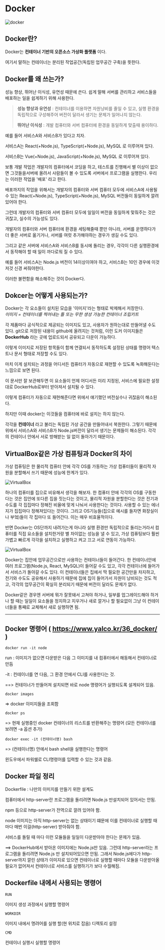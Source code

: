 # Docker

![docker](../../img/docker.png)

## Docker란?

Docker는 **컨테이너 기반의 오픈소스 가상화 플랫폼** 이다.

여기서 말하는 컨테이너는 분리된 작업공간(독립된 업무공간 구축)을 뜻한다.

## Docker를 왜 쓰는가?

성능 향상, 뛰어난 이식성, 유연성 때문에 쓴다. 쉽게 말해 서버를 관리하고 서비스들을 배포하는 일을 쉽게하기 위해 사용한다.

> **성능 향상과 유연성** : 컨테이너를 이용하면 자원낭비를 줄일 수 있고, 실행 환경을 독립적으로 구성해주어 버전이 달라서 생기는 문제가 일어나지 않는다. 
> 
> **뛰어난 이식성** : 개발 컴퓨터와 서버 컴퓨터에 환경을 동일하게 맞출때 용이하다.

예를 들어 서비스A와 서비스B가 있다고 치자.

서비스A는 React(+Node.js), TypeScript(+Node.js), MySQL 로 이루어져 있다.

서비스B는 Vue(+Node.js), JavaScript(+Node.js), MySQL 로 이루어져 있다.

보통 개발 작업은 개발자의 컴퓨터에서 코딩을 하고, 테스트를 진행해서 별 이상이 없으면 그것들을서버에 올려서 사람들이 볼 수 있도록 서버에서 프로그램을 실행한다. 우리는 이러한 작업을 '배포' 라고 한다.

배포까지의 작업을 위해서는 개발자의 컴퓨터와 서버 컴퓨터 모두에 서비스A에 사용될 수 있는 React(+Node.js), TypeScript(+Node.js), MySQL 버전들이 동일하게 깔려있어야 한다.

그런데 개발자의 컴퓨터와 서버 컴퓨터 모두에 일일이 버전을 동일하게 맟줘주는 것은 귀찮고, 실수의 가능성도 있다.

개발자의 컴퓨터와 서버 컴퓨터에 환경을 세팅해줄때 뿐만 아니라, 서버를 운영하다가 더 좋은 서버로 옮기거나, 서버를 여럿 추가해야하는 경우가 생길 수도 있다.

그리고 같은 서버에 서비스A와 서비스B를 동시에 돌리는 경우, 각각이 다른 실행환경에서 동작해야 할 때 일이 까다로워 질 수 있다.

예를 들어 서비스A는 Node.js 버전이 14이상이여야 하고, 서비스B는 10인 경우에 이것저것 신경 써줘야한다.

이러한 불편함을 해소해주는 것이 Docker다.

## Dokcer는 어떻게 사용되는가?

Docker는 각 요소들이 설치된 모습을 '이미지'라는 형태로 박제해서 저장한다. <br>*이미지 = 컨테이너를 찍어내는 틀 또는 무한 생성 가능한 컨테이너 조립키트*

각 제품마다 공식적으로 제공되는 이미지도 있고, 사용자가 원하는대로 만들어낼 수도 있다. git으로 저장된 내용이 github에 올려지는 것처럼, 이런 도커 이미지들은 **DockerHub** 라는 곳에 업로드되서
공유되고 다운이 가능하다.

이렇게 이미지로 저장된 항목들이 함께 연결되서 동작하도록 설정된 상태를 명령어 텍스트나 문서 형태로 저장할 수도 있다.

마치 이게 설치되는 과정을 어디서든 컴퓨터가 자동으로 재현할 수 있도록 녹화해둔다는 느낌으로 보면 된다.

이 문서만 잘 보관해두면 이 요소들이 언제 어디서든 미리 지정된, 서비스에 필요한 설정대로 DockerHub로부터 받아져서 설치될 수 있다.

이렇게 컴퓨터가 자동으로 재현해준다면 위에서 얘기했던 버전실수나 귀찮음이 해소된다.

하지만 이때 docker는 이것들을 컴퓨터에 바로 설치는 하지 않는다.

각각을 **컨테이너** 라고 불리는 독립된 가상 공간을 만들어내서 복원한다. 그렇기 때문에 위에서 서비스A와 서비스B가 Node.js버전이 달라서 생기는 문제들이 해소된다. 각각의 컨테이너 안에서 서로 방해받는 일
없이 돌아가기 때문이다.

## VirtualBox같은 가상 컴퓨팅과 Docker의 차이

가상 컴퓨팅은 한 물리적 컴퓨터 안에 각각 OS를 가동하는 가상 컴퓨터들이 물리적 자원을 분할해서 쓰기 때문에 성능에 한계가 있다.

![VirtualBox](../../img/VirtualBox.JPG)

하나의 컴퓨터를 집으로 비유해서 생각을 해보자. 한 컴퓨터 안에 각각의 OS를 구동한다는 것은 집안에 또다른 집을 짓는다는 것이고, 물리적 자원을 분할한다는 것은 전기과 수도를 각 집집마다 정해진 비율에
맞게 나눠서 사용한다는 것이다. 사용할 수 있는 에너지가 집집마다 정해져있다는 것이다. 그리고 OS기능들(집으로 예시를 들자면 화장실이나 부엌)들이 각 집마다 또 들어간다. 이는 매우 비효율적이다.

반면 Docker는 OS단까지 내려가는게 아니라 실행 환경만 독립적으로 돌리는거라서 컴퓨터를 직접 요소들을 설치한거랑 별 차이없는 성능을 낼 수 있고, 가상 컴퓨팅보다 훨씬 가볍고 빠르게 각각을 설치하고 실행하고
켜고 끄고 서로 연동이 가능하다.

![VirtualBox](../../img/DockerInner.JPG)

Docker는 집안에 업무공간으로만 사용하는 컨테이너들이 들어간다. 한 컨테이너안에 여러 프로그램(Node.js, React, MySQL)이 들어갈 수도 있고, 각각 컨테이너에 들어가서 서비스가 돌아갈 수도 있다.
이 컨테이너들은 집에서 딱 필요한 공간만을 차지하고, 전기와 수도도 공유해서 사용하기 때문에 집에 집이 들어가서 자원이 낭비되는 것도 적고, 각각의 업무공간이 확실히 분리되기 때문에 버전이 달라도 문제가 없다. 

Docker같은 경우엔 서버에 뭐가 잘못돼서 고쳐야 하거나, 일부를 업그레이드해야 하거나 할 때는 일일이 요소들을 정지하고 지우거나 새로 깔거나 할 필요없이 그냥 이 컨테이너들을 통째로 교체해서 새로 실행하면 됨.



<hr>

## Docker 명령어 ( https://www.yalco.kr/36_docker/ )

`docker run -it node`

run : 이미지가 없으면 다운받은 다음 그 이미지를 내 컴퓨터에서 해동해서 컨테이너로 만듬

-it : 컨테이너를 연 다음, 그 환경 안에서 CLI를 사용한다는 것.

==> 컨테이너가 만들어져 설치되면 바로 node 명령어가 실행되도록 설계되어 있음.

`docker images`

=> docker 이미지들을 조회함

`docker ps`

=> 현재 실행중인 docker 컨테이너의 리스트를 반환해주는 명령어 (모든 컨테이너를 보려면 -a 옵션 추가)

`docker exec -it (컨테이너명) bash`

=> (컨테이너명) 안에서 bash shell을 실행한다는 명령어

윈도우에서 파워쉘로 CLI명령어를 입력할 수 있는 것과 같음.


## Docker 파일 정리

Dockerfile : 나만의 이미지를 만들기 위한 설계도

컴퓨터에서 http-server란 프로그램을 돌리려면 Node.js 만설치되어 있어서는 안됨.

npm 등으로 http-server가 전역으로 깔려 있어야 함.

node 이미지는 아직 http-server는 없는 상태이기 떄문에 이를 컨테이너로 실행할 때마다 매번 이걸(http-server) 받아줘야 함.

서비스를 돌릴 때 마다 이런 모듈들을 일일이 다운받아야 한다는 문제가 있음.

==> DockerHub에서 받아온 이미지에는 Node.js만 있음. 
그런데 http-server라는 프로그램을 돌리려면 Node.js 만 설치되어있으면 안됨.
그래서 Node.js에다가 http-server까지 깔린 상태가 이미지로 있으면 컨테이너로 실행할 때마다 모듈을 다운받아올 필요가 없어져서 컨테이너로 서비스를 실행하기가 보다 수월해짐.

## Dockerfile 내에서 사용되는 명령어

`RUN`

이미지 생성 과정에서 실행할 명령어

`WORKDIR`

이미지 내에서 명려어를 실행 할(현 위치로 잡음) 디렉토리 설정

`CMD`

컨테이너 실행시 실행할 명령어


















<!-- 메모
<hr>

이 서비스A를 한마디로 정의 하자면예시를 들면서 이해를 하면 쉽다.

참고 -> https://www.youtube.com/watch?v=tPjpcsgxgWc

분리된 작업공간(독립된 업무공간 구축) => Container. Docker만 있으면 docker hub에 업로드한 장비들을 내가 지정한 형태한 형태로 어디든 설치할 수 있고, 장비들에 문제가 생기더라도 그냥 새로

복원이 가능.

같은 곳의 다른 비품들과 서로 방해하지 않는 해당 작업만의 업무환경을 만들어낼 수 있음.

서버를 돌리기 위한 환경을 구축하는데 도움이 됨.

언어, 웹서버, DB, 자동배포툴 등 여러가지를 버전 신경써서 다운받은 다음, 서로 잘 맞물려 동작할 수 있도록 이것저것 설정해야함.

근데 서버를 운영하다보면 더 성능 좋은 서버로 옮겨가거나, 늘어난 접속량 처리를 위해 서버를 여럿 추가해야 하게 될 수 있음..

그러면 또 일일이 다 설치해줘야함. 이걸 한명이 하면 그나마 나은데 그게 아닐 가능성이 높으니깐...

뿐만 아니라, 같은 서버에 여러 서비스를 돌리는 경우, 각각이 다른 실행환경에서 동작해야 할 때 일이 까다로워 질 수 있음.

예를들어 기존서버는 java7이었는데 새서비스가 java8에서 동작하는거면 또 이것저것 신경써줘야함.

먼저 각 요소들이 설치된 모습을 이미지라는 형태로 박제해서 저장함. 각 제품마다 공식적으로 제공되는 이미지도 있고,

사용자가 원하는대로 만들어낼 수 도 있음.

git으로 저장된 내용이 github에 올려지는 것처럼, 이 도커 이미지들은 Dockerhub라는 곳에 업로드되서 공유되고 다운 가능.

그리고 이렇게 이미지로 저장된 항목들이 함께 연결되서 동작하도록 설정된 상태를 명령어 텍스트나 문서 형태로 저장할 수도 있음.

마치 이게 설치되는 과정을 어디서든 컴퓨터가 자동으로 재현할 수 있도록 녹화해둔다는 느낌으로!

이 문서만 잘 보관해두면 이 요소들이 언제 어디서든 미리 지정된, 서비스에 필요한 설정대로 DockerHub로부터 받아져서 설치될 수 있음.

docker는 이것들을 컴퓨터에 바로 설치는 안함.

각각을 컨테이너라고 불리는 독립된 가상 공간을 만들어내서 복원함.

때문에 아까 말했던 서비스 처럼 다른 버전의 자바를 돌리는 서비스들도 각각의 컨테이너 안에서 서로 방해받는 일 없이 돌아갈 수 있음.

virtualBox같은 가상 컴퓨팅하고는 다른 구조.

가상 컴퓨팅은 한 물리적 컴퓨터 안에 각각 OS를 가동하는 가상 컴퓨터들이 물리적 자원을 분할해서 쓰기 때문에 성능에 한계가 있음.

![VirtualBox](../../img/VirtualBox.JPG)

도커는 OS단까지 내려가는게 아니라 실행 환경만 독립적으로 돌리는거라서 컴퓨터를 직접 요소들을 설치한거랑 별 차이없는 성능을 낼 수 있고, 가상 컴퓨팅보다 훨씬 가볍고 빠르게 각각을 설치하고 실행하고 켜고 끄고 서로

연동이 가능하다.

![VirtualBox](../../img/DockerInner.JPG)

그래서 이제는 서버에 뭐가 잘못돼서 고쳐야 하거나, 일부를 업그레이드해야 하거나 할 때는 일일이 요소들을 정지하고 지우거나 새로 깔거나 할 필요없이 그냥 이 컨테이너들을 통째로 교체해서 새로 실행하면 됨.

서버를 관리하고 서비스들을 배포하는 일이 쉬워진거임.

<hr>

참고 -> https://www.youtube.com/watch?v=hWPv9LMlme8

기본적으로 Front-end, Back-end, DB로 구성되는 서비스를 예시로 들겠다.

Front-end -> Svelte로 짜서 build한 결과물을 Node.js의 http-server에 올릴꺼임. html, css, js를 브라우저에서 사이트로 볼 수 있도록 웹서버를 돌릴꺼임.

Back-end -> python으로 된 Flask 프레임워크를 사용함. rest api로 데이터를 프론트와 주고받을꺼임. 여기에 사용될 데이터들은 DB에 저장됨

DB -> MySQL 을 사용

개발 작업은 보통 개발자의 컴퓨터에서 코딩을 하고, 테스트를 진행해서 별 이상이 없으면 그것들을 서버에 올려서 사람들이 볼 수 있도록 서버에서 프로그램을 실행, 즉 '배포'를 해야함.

그러려면 개발자의 컴퓨터와 서버 모두에 이를 돌릴수 있는 Node.js, Python, MySQL이 가능한 버전들이 동일하게 깔려있어야함.

개발용 컴퓨터, 서버용 컴퓨터
-->

